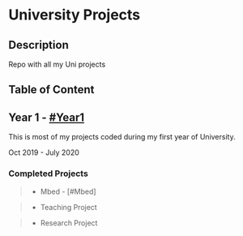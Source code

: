 # University Projects

## Description

Repo with all my Uni projects

## Table of Content

## Year 1 - [ #Year1](https://github.com/raphtolentino/University-Projects/tree/main/Year1_Folder)

This is most of my projects coded during my first year of University.

Oct 2019 - July 2020

### Completed Projects

>- Mbed - [#Mbed]

> - Teaching Project

> - Research Project
